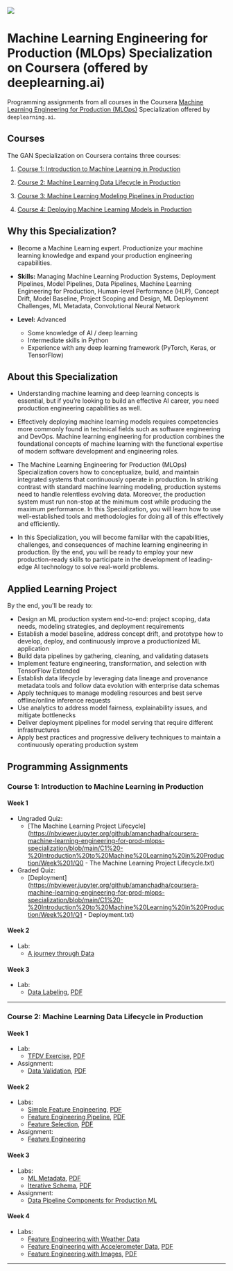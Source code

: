 ![](MLOPS-banner.jpg)

# Machine Learning Engineering for Production (MLOps) Specialization on Coursera (offered by deeplearning.ai)

Programming assignments from all courses in the Coursera [Machine Learning Engineering for Production (MLOps)](https://www.deeplearning.ai/generative-adversarial-networks-specialization/) Specialization offered by `deeplearning.ai`.

## Courses

The GAN Specialization on Coursera contains three courses:

1. [Course 1: Introduction to Machine Learning in Production](https://www.coursera.org/learn/introduction-to-machine-learning-in-production?specialization=machine-learning-engineering-for-production-mlops)

1. [Course 2: Machine Learning Data Lifecycle in Production](https://www.coursera.org/learn/machine-learning-data-lifecycle-in-production?specialization=machine-learning-engineering-for-production-mlops)

1. [Course 3: Machine Learning Modeling Pipelines in Production](https://www.coursera.org/learn/machine-learning-modeling-pipelines-in-production?specialization=machine-learning-engineering-for-production-mlops)

1. [Course 4: Deploying Machine Learning Models in Production](https://www.coursera.org/learn/deploying-machine-learning-models-in-production?specialization=machine-learning-engineering-for-production-mlops)

## Why this Specialization? 

- Become a Machine Learning expert. Productionize your machine learning knowledge and expand your production engineering capabilities.

- **Skills:** Managing Machine Learning Production Systems, Deployment Pipelines, Model Pipelines, Data Pipelines, Machine Learning Engineering for Production, Human-level Performance (HLP), Concept Drift, Model Baseline, Project Scoping and Design, ML Deployment Challenges, ML Metadata, Convolutional Neural Network

- **Level:** Advanced
	- Some knowledge of AI / deep learning
	- Intermediate skills in Python
	- Experience with any deep learning framework (PyTorch, Keras, or TensorFlow)

## About this Specialization

- Understanding machine learning and deep learning concepts is essential, but if you’re looking to build an effective AI career, you need production engineering capabilities as well. 

- Effectively deploying machine learning models requires competencies more commonly found in technical fields such as software engineering and DevOps. Machine learning engineering for production combines the foundational concepts of machine learning with the functional expertise of modern software development and engineering roles. 

- The Machine Learning Engineering for Production (MLOps) Specialization covers how to conceptualize, build, and maintain integrated systems that continuously operate in production. In striking contrast with standard machine learning modeling, production systems need to handle relentless evolving data. Moreover, the production system must run non-stop at the minimum cost while producing the maximum performance. In this Specialization, you will learn how to use well-established tools and methodologies for doing all of this effectively and efficiently.

- In this Specialization, you will become familiar with the capabilities, challenges, and consequences of machine learning engineering in production. By the end, you will be ready to employ your new production-ready skills to participate in the development of leading-edge AI technology to solve real-world problems.

## Applied Learning Project

By the end, you'll be ready to:
- Design an ML production system end-to-end: project scoping, data needs, modeling strategies, and deployment requirements
- Establish a model baseline, address concept drift, and prototype how to develop, deploy, and continuously improve a productionized ML application
- Build data pipelines by gathering, cleaning, and validating datasets
- Implement feature engineering, transformation, and selection with TensorFlow Extended
- Establish data lifecycle by leveraging data lineage and provenance metadata tools and follow data evolution with enterprise data schemas
- Apply techniques to manage modeling resources and best serve offline/online inference requests
- Use analytics to address model fairness, explainability issues, and mitigate bottlenecks
- Deliver deployment pipelines for model serving that require different infrastructures
- Apply best practices and progressive delivery techniques to maintain a continuously operating production system

## Programming Assignments

### Course 1: Introduction to Machine Learning in Production

#### Week 1

- Ungraded Quiz:
	- [The Machine Learning Project Lifecycle](https://nbviewer.jupyter.org/github/amanchadha/coursera-machine-learning-engineering-for-prod-mlops-specialization/blob/main/C1%20-%20Introduction%20to%20Machine%20Learning%20in%20Production/Week%201/Q0 - The Machine Learning Project Lifecycle.txt)
- Graded Quiz:
	- [Deployment](https://nbviewer.jupyter.org/github/amanchadha/coursera-machine-learning-engineering-for-prod-mlops-specialization/blob/main/C1%20-%20Introduction%20to%20Machine%20Learning%20in%20Production/Week%201/Q1 - Deployment.txt)

#### Week 2

- Lab:
	- [A journey through Data](https://nbviewer.jupyter.org/github/amanchadha/coursera-machine-learning-engineering-for-prod-mlops-specialization/blob/main/C1%20-%20Introduction%20to%20Machine%20Learning%20in%20Production/Week%202/C1W2_Ungraded_Lab_Birds_Cats_Dogs.ipynb)

#### Week 3

- Lab:
	- [Data Labeling](https://nbviewer.jupyter.org/github/amanchadha/coursera-machine-learning-engineering-for-prod-mlops-specialization/blob/main/C1%20-%20Introduction%20to%20Machine%20Learning%20in%20Production/Week%203/C1W3_Data_Labeling_Ungraded_Lab.ipynb), [PDF](https://nbviewer.jupyter.org/github/amanchadha/coursera-machine-learning-engineering-for-prod-mlops-specialization/blob/main/C1%20-%20Introduction%20to%20Machine%20Learning%20in%20Production/Week%203/C1W3_Data_Labeling_Ungraded_Lab.pdf)

---

### Course 2: Machine Learning Data Lifecycle in Production

#### Week 1

- Lab:
	- [TFDV Exercise](https://nbviewer.jupyter.org/github/amanchadha/coursera-machine-learning-engineering-for-prod-mlops-specialization/blob/main/C2%20-%20Machine%20Learning%20Data%20Lifecycle%20in%20Production/Week%201/C2_W1_Lab_1_TFDV_Exercise.ipynb), [PDF](https://nbviewer.jupyter.org/github/amanchadha/coursera-machine-learning-engineering-for-prod-mlops-specialization/blob/main/C2%20-%20Machine%20Learning%20Data%20Lifecycle%20in%20Production/Week%201/C2_W1_Lab_1_TFDV_Exercise.pdf)
- Assignment:
	- [Data Validation](https://nbviewer.jupyter.org/github/amanchadha/coursera-machine-learning-engineering-for-prod-mlops-specialization/blob/main/C2%20-%20Machine%20Learning%20Data%20Lifecycle%20in%20Production/Week%201/C2W1_Assignment.ipynb), [PDF](https://nbviewer.jupyter.org/github/amanchadha/coursera-machine-learning-engineering-for-prod-mlops-specialization/blob/main/C2%20-%20Machine%20Learning%20Data%20Lifecycle%20in%20Production/Week%201/C2W1_Assignment.pdf)

#### Week 2

- Labs:
	- [Simple Feature Engineering](https://nbviewer.jupyter.org/github/amanchadha/coursera-gan-specialization/blob/main/C2%20-%20Machine%20Learning%20Data%20Lifecycle%20in%20Production/Week%202/C2_W2_Lab_1_Simple_Feature_Engineering.ipynb), [PDF](https://nbviewer.jupyter.org/github/amanchadha/coursera-gan-specialization/blob/main/C2%20-%20Machine%20Learning%20Data%20Lifecycle%20in%20Production/Week%202/C2_W2_Lab_1_Simple_Feature_Engineering.pdf)
	- [Feature Engineering Pipeline](https://nbviewer.jupyter.org/github/amanchadha/coursera-gan-specialization/blob/main/C2%20-%20Machine%20Learning%20Data%20Lifecycle%20in%20Production/Week%202/C2_W2_Lab_2_Feature_Engineering_Pipeline.ipynb), [PDF](https://nbviewer.jupyter.org/github/amanchadha/coursera-gan-specialization/blob/main/C2%20-%20Machine%20Learning%20Data%20Lifecycle%20in%20Production/Week%202/C2_W2_Lab_1_Feature_Engineering_Pipeline.pdf)
	- [Feature Selection](https://nbviewer.jupyter.org/github/amanchadha/coursera-gan-specialization/blob/main/C2%20-%20Machine%20Learning%20Data%20Lifecycle%20in%20Production/Week%202/C2_W2_Lab_3_Feature_Selection.ipynb), [PDF](https://nbviewer.jupyter.org/github/amanchadha/coursera-gan-specialization/blob/main/C2%20-%20Machine%20Learning%20Data%20Lifecycle%20in%20Production/Week%202/C2_W2_Lab_3_Feature_Selection.pdf)
- Assignment:
	- [Feature Engineering](https://nbviewer.jupyter.org/github/amanchadha/coursera-gan-specialization/blob/main/C2%20-%20Machine%20Learning%20Data%20Lifecycle%20in%20Production/Week%202/C2W2_Assignment.ipynb)	

#### Week 3

- Labs:
	- [ML Metadata](https://nbviewer.jupyter.org/github/amanchadha/coursera-gan-specialization/blob/main/C2%20-%20Machine%20Learning%20Data%20Lifecycle%20in%20Production/Week%203/C2_W3_Lab_1_MLMetadata.ipynb), [PDF](https://nbviewer.jupyter.org/github/amanchadha/coursera-gan-specialization/blob/main/C2%20-%20Machine%20Learning%20Data%20Lifecycle%20in%20Production/Week%203/C2_W3_Lab_1_MLMetadata.pdf)
	- [Iterative Schema](https://nbviewer.jupyter.org/github/amanchadha/coursera-gan-specialization/blob/main/C2%20-%20Machine%20Learning%20Data%20Lifecycle%20in%20Production/Week%203/C2_W3_Lab_2_IterativeSchema.ipynb), [PDF](https://nbviewer.jupyter.org/github/amanchadha/coursera-gan-specialization/blob/main/C2%20-%20Machine%20Learning%20Data%20Lifecycle%20in%20Production/Week%203/C2_W3_Lab_2_IterativeSchema.pdf)
- Assignment:
	- [Data Pipeline Components for Production ML](https://nbviewer.jupyter.org/github/amanchadha/coursera-gan-specialization/blob/main/C2%20-%20Machine%20Learning%20Data%20Lifecycle%20in%20Production/Week%203/C2W3_Assignment.ipynb)	

#### Week 4

- Labs:
	- [Feature Engineering with Weather Data](https://nbviewer.jupyter.org/github/amanchadha/coursera-gan-specialization/blob/main/C2%20-%20Machine%20Learning%20Data%20Lifecycle%20in%20Production/Week%204/C2_W4_Lab_1_WeatherData.ipynb)
	- [Feature Engineering with Accelerometer Data](https://nbviewer.jupyter.org/github/amanchadha/coursera-gan-specialization/blob/main/C2%20-%20Machine%20Learning%20Data%20Lifecycle%20in%20Production/Week%204/C2_W4_Lab_2_Signals.ipynb), [PDF](https://nbviewer.jupyter.org/github/amanchadha/coursera-gan-specialization/blob/main/C2%20-%20Machine%20Learning%20Data%20Lifecycle%20in%20Production/Week%204/C2_W4_Lab_2_Signals.pdf)
	- [Feature Engineering with Images](https://nbviewer.jupyter.org/github/amanchadha/coursera-gan-specialization/blob/main/C2%20-%20Machine%20Learning%20Data%20Lifecycle%20in%20Production/Week%204/C2_W4_Lab_3_Images.ipynb), [PDF](https://nbviewer.jupyter.org/github/amanchadha/coursera-gan-specialization/blob/main/C2%20-%20Machine%20Learning%20Data%20Lifecycle%20in%20Production/Week%204/C2_W4_Lab_3_Images.pdf)

---

